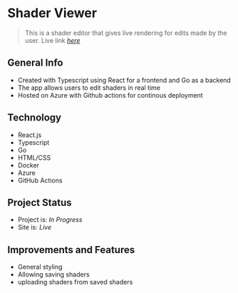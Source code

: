 # Shader Viewer
>This is a shader editor that gives live rendering for edits made by the user.
>Live link [_here_](https://csc490.azurewebsites.net/CSC_490_project/)

## General Info
* Created with Typescript using React for a frontend and Go as a backend
* The app allows users to edit shaders in real time
* Hosted on Azure with Github actions for continous deployment

## Technology
* React.js
* Typescript
* Go
* HTML/CSS
* Docker
* Azure
* GitHub Actions

## Project Status
* Project is: _In Progress_
* Site is: _Live_

## Improvements and Features
* General styling
* Allowing saving shaders
* uploading shaders from saved shaders
